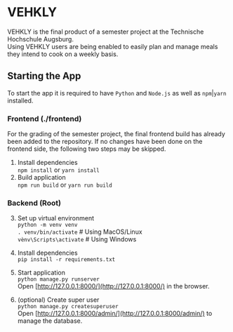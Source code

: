 # VEHKLY

VEHKLY is the final product of a semester project at the Technische Hochschule Augsburg.\
Using VEHKLY users are being enabled to easily plan and manage meals they intend to cook
on a weekly basis.

## Starting the App

To start the app it is required to have `Python` and `Node.js` as well as `npm`|`yarn` installed.

### Frontend (./frontend)

For the grading of the semester project, the final frontend build has already been added to the repository. If no changes have been done on the frontend side, the following two steps may be skipped.

1. Install dependencies\
`npm install` or `yarn install`
2. Build application\
`npm run build` or `yarn run build`

### Backend (Root)
3. Set up virtual environment\
`python -m venv venv`\
`. venv/bin/activate`    # Using MacOS/Linux\
`vènv\Scripts\activate`  # Using Windows
4. Install dependencies\
`pip install -r requirements.txt`
5. Start application\
`python manage.py runserver`\
Open [http://127.0.0.1:8000/](http://127.0.0.1:8000/) in the browser.

6. (optional) Create super user\
`python manage.py createsuperuser`\
Open [http://127.0.0.1:8000/admin/](http://127.0.0.1:8000/admin/) to manage the database.